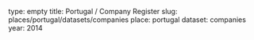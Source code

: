 type: empty
title: Portugal / Company Register
slug: places/portugal/datasets/companies
place: portugal
dataset: companies
year: 2014
